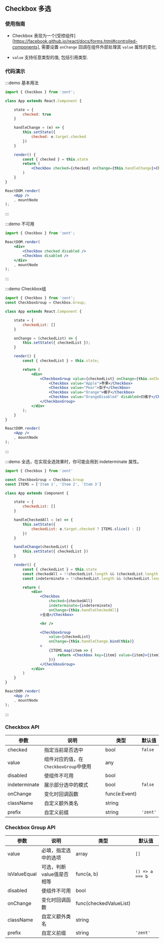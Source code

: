 ## Checkbox 多选

### 使用指南

- Checkbox 表现为一个[受控组件][https://facebook.github.io/react/docs/forms.html#controlled-components], 需要设置 `onChange` 回调在组件外部处理其 `value` 属性的变化.

- `value` 支持任意类型的值, 包括引用类型.

### 代码演示
:::demo 基本用法
```jsx
import { Checkbox } from 'zent';

class App extends React.Component {

	state = {
		checked: true
	}

	handleChange = (e) => {
		this.setState({
			checked: e.target.checked
		})
	}

	render() {
		const { checked } = this.state
		return (
			<Checkbox checked={checked} onChange={this.handleChange}>Checkbox</Checkbox>
		)
	}
}

ReactDOM.render(
	<App />
	, mountNode
);
```
:::


:::demo 不可用
```jsx
import { Checkbox } from 'zent';

ReactDOM.render(
	<div>
		<Checkbox checked disabled />
		<Checkbox disabled />
	</div>
	, mountNode
);
```
:::

:::demo Checkbox组
```jsx
import { Checkbox } from 'zent';
const CheckboxGroup = Checkbox.Group;

class App extends React.Component {

	state = {
		checkedList: []
	}

	onChange = (checkedList) => {
		this.setState({ checkedList });
	}

	render() {
		const { checkedList } = this.state;

		return (
			<div>
				<CheckboxGroup value={checkedList} onChange={this.onChange}>
					<Checkbox value="Apple">苹果</Checkbox>
					<Checkbox value="Pear">梨子</Checkbox>
					<Checkbox value="Orange">橘子</Checkbox>
					<Checkbox value="OrangeDisabled" disabled>烂橘子</Checkbox>
				</CheckboxGroup>
			</div>
		);
	}
}

ReactDOM.render(
	<App />
	, mountNode
);
```
:::

:::demo 全选，在实现全选效果时，你可能会用到 indeterminate 属性。
```jsx
import { Checkbox } from 'zent'

const CheckboxGroup = Checkbox.Group
const ITEMS = ['Item 1', 'Item 2', 'Item 3']

class App extends Component {

	state = {
		checkedList: []
	}

	handleCheckedAll = (e) => {
		this.setState({
			checkedList: e.target.checked ? ITEMS.slice() : []
		})
	}

	handleChange(checkedList) {
		this.setState({ checkedList })
	}

	render() {
		const { checkedList } = this.state
		const checkedAll = !!checkedList.length && (checkedList.length === ITEMS.length)
		const indeterminate = !!checkedList.length && (checkedList.length !== ITEMS.length)

		return (
			<div>
				<Checkbox 
					checked={checkedAll}
					indeterminate={indeterminate}
					onChange={this.handleCheckedAll}
				>全选</Checkbox>

				<hr />

				<CheckboxGroup 
					value={checkedList}
					onChange={this.handleChange.bind(this)}
				>
					{ITEMS.map(item => {
                        return <Checkbox key={item} value={item}>{item}</Checkbox>
                    })}
				</CheckboxGroup>
			</div>
		)
	}
}

ReactDOM.render(
	<App />
	, mountNode
);
```
:::

### Checkbox API

| 参数            | 说明        | 类型            | 默认值      |
| ------------- | --------- | ------------- | -------- |
| checked       | 指定当前是否选中  | bool          | `false`  |
| value         | 组件对应的值，在`CheckboxGroup`中使用    | any           |          |
| disabled      | 使组件不可用    | bool          |          |
| indeterminate | 展示部分选中的模式 | bool          | `false`  |
| onChange      | 变化时回调函数   | func(e:Event) |          |
| className     | 自定义额外类名   | string        |          |
| prefix        | 自定义前缀     | string        | `'zent'` |

### Checkbox Group API

| 参数           | 说明              | 类型                 | 默认值             |
| ------------ | --------------- | ------------------ | --------------- |
| value        | 必填，指定选中的选项      | array<any>         | `[]`            |
| isValueEqual | 可选，判断value值是否相等 | func(a, b)         | `() => a === b` |
| disabled     | 使组件不可用          | bool               |                 |
| onChange     | 变化时回调函数         | func(checkedValueList) |                 |
| className    | 自定义额外类名         | string             |                 |
| prefix       | 自定义前缀           | string             | `'zent'`        |

[controlled-components]: https://facebook.github.io/react/docs/forms.html#controlled-components

<style type="text/css">
	.zent-checkbox-doc-p {
		font-size: 12px;
		line-height: 2em;
	}
</style>
